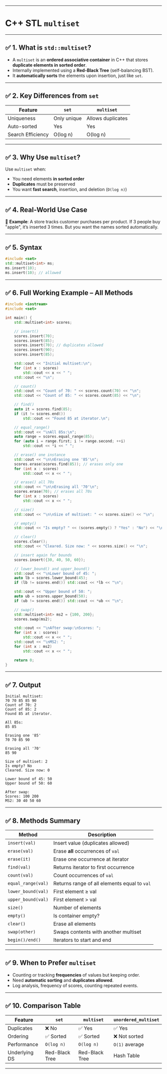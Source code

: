 
---

# C++ STL `multiset` 

---

## ✅ 1. What is `std::multiset`?

* A `multiset` is an **ordered associative container** in C++ that stores **duplicate elements in sorted order**.
* Internally implemented using a **Red-Black Tree** (self-balancing BST).
* It **automatically sorts** the elements upon insertion, just like `set`.

---

## ✅ 2. Key Differences from `set`

| Feature           | `set`       | `multiset`        |
| ----------------- | ----------- | ----------------- |
| Uniqueness        | Only unique | Allows duplicates |
| Auto-sorted       | Yes         | Yes               |
| Search Efficiency | O(log n)    | O(log n)          |

---

## ✅ 3. Why Use `multiset`?

Use `multiset` when:

* You need elements **in sorted order**
* **Duplicates** must be preserved
* You want **fast search**, insertion, and deletion (`O(log n)`)

---

## ✅ 4. Real-World Use Case

🔧 **Example**: A store tracks customer purchases per product. If 3 people buy "apple", it’s inserted 3 times. But you want the names sorted automatically.

---

## ✅ 5. Syntax

```cpp
#include <set>
std::multiset<int> ms;
ms.insert(10);
ms.insert(10); // allowed
```

---

## ✅ 6. Full Working Example – All Methods

```cpp
#include <iostream>
#include <set>

int main() {
    std::multiset<int> scores;

    // insert()
    scores.insert(70);
    scores.insert(85);
    scores.insert(70); // duplicates allowed
    scores.insert(90);
    scores.insert(85);

    std::cout << "Initial multiset:\n";
    for (int x : scores)
        std::cout << x << " ";
    std::cout << "\n";

    // count()
    std::cout << "Count of 70: " << scores.count(70) << "\n";
    std::cout << "Count of 85: " << scores.count(85) << "\n";

    // find()
    auto it = scores.find(85);
    if (it != scores.end())
        std::cout << "Found 85 at iterator.\n";

    // equal_range()
    std::cout << "\nAll 85s:\n";
    auto range = scores.equal_range(85);
    for (auto i = range.first; i != range.second; ++i)
        std::cout << *i << " ";

    // erase() one instance
    std::cout << "\n\nErasing one '85'\n";
    scores.erase(scores.find(85)); // erases only one
    for (int x : scores)
        std::cout << x << " ";

    // erase() all 70s
    std::cout << "\n\nErasing all '70'\n";
    scores.erase(70); // erases all 70s
    for (int x : scores)
        std::cout << x << " ";

    // size()
    std::cout << "\n\nSize of multiset: " << scores.size() << "\n";

    // empty()
    std::cout << "Is empty? " << (scores.empty() ? "Yes" : "No") << "\n";

    // clear()
    scores.clear();
    std::cout << "Cleared. Size now: " << scores.size() << "\n";

    // insert again for bounds
    scores.insert({30, 40, 50, 60});

    // lower_bound() and upper_bound()
    std::cout << "\nLower bound of 45: ";
    auto lb = scores.lower_bound(45);
    if (lb != scores.end()) std::cout << *lb << "\n";

    std::cout << "Upper bound of 50: ";
    auto ub = scores.upper_bound(50);
    if (ub != scores.end()) std::cout << *ub << "\n";

    // swap()
    std::multiset<int> ms2 = {100, 200};
    scores.swap(ms2);

    std::cout << "\nAfter swap:\nScores: ";
    for (int x : scores)
        std::cout << x << " ";
    std::cout << "\nMS2: ";
    for (int x : ms2)
        std::cout << x << " ";

    return 0;
}
```

---

## ✅ 7. Output

```
Initial multiset:
70 70 85 85 90 
Count of 70: 2
Count of 85: 2
Found 85 at iterator.

All 85s:
85 85 

Erasing one '85'
70 70 85 90 

Erasing all '70'
85 90 

Size of multiset: 2
Is empty? No
Cleared. Size now: 0

Lower bound of 45: 50
Upper bound of 50: 60

After swap:
Scores: 100 200 
MS2: 30 40 50 60 
```

---

## ✅ 8. Methods Summary

| Method             | Description                                  |
| ------------------ | -------------------------------------------- |
| `insert(val)`      | Insert value (duplicates allowed)            |
| `erase(val)`       | Erase **all** occurrences of `val`           |
| `erase(it)`        | Erase one occurrence at iterator             |
| `find(val)`        | Returns iterator to first occurrence         |
| `count(val)`       | Count occurrences of `val`                   |
| `equal_range(val)` | Returns range of all elements equal to `val` |
| `lower_bound(val)` | First element ≥ val                          |
| `upper_bound(val)` | First element > val                          |
| `size()`           | Number of elements                           |
| `empty()`          | Is container empty?                          |
| `clear()`          | Erase all elements                           |
| `swap(other)`      | Swaps contents with another multiset         |
| `begin()/end()`    | Iterators to start and end                   |

---

## ✅ 9. When to Prefer `multiset`

* Counting or tracking **frequencies** of values but keeping order.
* Need **automatic sorting** and **duplicates allowed**.
* Log analysis, frequency of scores, counting repeated events.

---

## ✅ 10. Comparison Table

| Feature       | `set`          | `multiset`     | `unordered_multiset` |
| ------------- | -------------- | -------------- | -------------------- |
| Duplicates    | ❌ No           | ✅ Yes          | ✅ Yes                |
| Ordering      | ✅ Sorted       | ✅ Sorted       | ❌ Not sorted         |
| Performance   | `O(log n)`     | `O(log n)`     | `O(1)` average       |
| Underlying DS | Red-Black Tree | Red-Black Tree | Hash Table           |

---


